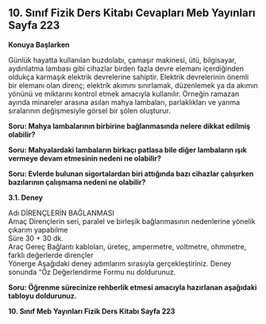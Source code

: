 ## 10. Sınıf Fizik Ders Kitabı Cevapları Meb Yayınları Sayfa 223

**Konuya Başlarken**

Günlük hayatta kullanılan buzdolabı, çamaşır makinesi, ütü, bilgisayar, aydınlatma lambası gibi cihazlar birden fazla devre elemanı içerdiğinden oldukça karmaşık elektrik devrelerine sahiptir. Elektrik devrelerinin önemli bir elemanı olan direnç; elektrik akımını sınırlamak, düzenlemek ya da akımın yönünü ve miktarını kontrol etmek amacıyla kullanılır. Örneğin ramazan ayında minareler arasına asılan mahya lambaları, parlaklıkları ve yanma sıralarının değişmesiyle görsel bir şölen oluşturur.

**Soru: Mahya lambalarının birbirine bağlanmasında nelere dikkat edilmiş olabilir?**

**Soru: Mahyalardaki lambaların birkaçı patlasa bile diğer lambaların ışık vermeye devam etmesinin nedeni ne olabilir?**

**Soru: Evlerde bulunan sigortalardan biri attığında bazı cihazlar çalışırken bazılarının çalışmama nedeni ne olabilir?**

**3.1. Deney**

Adı DİRENÇLERİN BAĞLANMASI  
 Amaç Dirençlerin seri, paralel ve birleşik bağlanmasının nedenlerine yönelik çıkarım yapabilme  
 Süre 30 + 30 dk.  
 Araç Gereç Bağlantı kabloları, üreteç, ampermetre, voltmetre, ohmmetre, farklı değerlerde dirençler  
 Yönerge Aşağıdaki deney adımlarım sırasıyla gerçekleştiriniz. Deney sonunda “Öz Değerlendirme Formu nu doldurunuz.

**Soru: Öğrenme sürecinize rehberlik etmesi amacıyla hazırlanan aşağıdaki tabloyu doldurunuz.**

**10. Sınıf Meb Yayınları Fizik Ders Kitabı Sayfa 223**